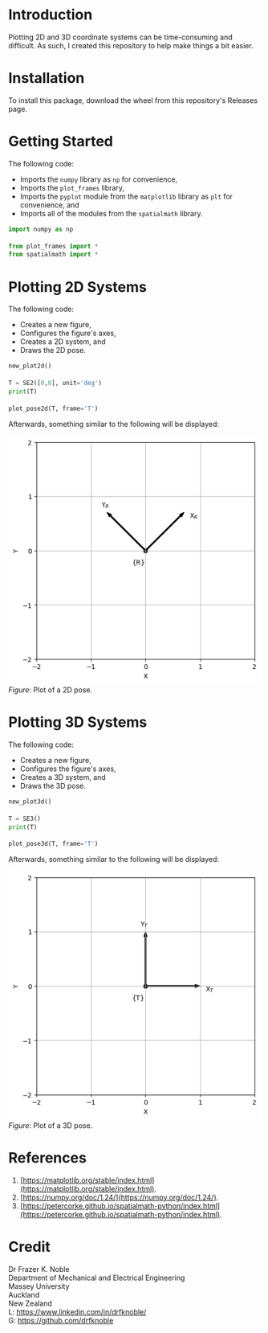 # **Introduction**

Plotting 2D and 3D coordinate systems can be time-consuming and difficult. As such, I created this repository to help make things a bit easier.

# **Installation**

To install this package, download the wheel from this repository's Releases page.

# **Getting Started**

The following code:
* Imports the `numpy` library as `np` for convenience,
* Imports the `plot_frames` library,
* Imports the `pyplot` module from the `matplotlib` library as `plt` for convenience, and
* Imports all of the modules from the `spatialmath` library.

```python
import numpy as np

from plot_frames import *
from spatialmath import *
```


# **Plotting 2D Systems**

The following code:
* Creates a new figure,
* Configures the figure's axes,
* Creates a 2D system, and
* Draws the 2D pose.

```python
new_plot2d()

T = SE2([0,0], unit='deg')
print(T)

plot_pose2d(T, frame='T')
```  
Afterwards, something similar to the following will be displayed:

![height:320](doc/img/figure_01.png)  
*Figure*: Plot of a 2D pose.


# **Plotting 3D Systems**

The following code:
* Creates a new figure,
* Configures the figure's axes,
* Creates a 3D system, and
* Draws the 3D pose.

```python
new_plot3d()

T = SE3()
print(T)

plot_pose3d(T, frame='T')
```
Afterwards, something similar to the following will be displayed:

![height:320](doc/img/figure_02.png)  
*Figure*: Plot of a 3D pose.

# **References**

1. [https://matplotlib.org/stable/index.html](https://matplotlib.org/stable/index.html).
2. [https://numpy.org/doc/1.24/](https://numpy.org/doc/1.24/).
3. [https://petercorke.github.io/spatialmath-python/index.html](https://petercorke.github.io/spatialmath-python/index.html).


# **Credit**

Dr Frazer K. Noble  
Department of Mechanical and Electrical Engineering  
Massey University    
Auckland  
New Zealand    
L: https://www.linkedin.com/in/drfknoble/  
G: https://github.com/drfknoble  
